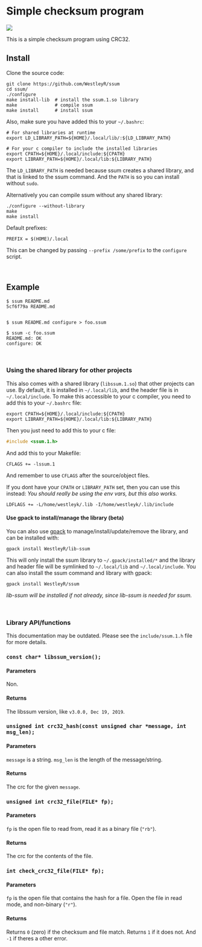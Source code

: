 # Simple checksum program

![](https://github.com/WestleyR/ssum/workflows/ssum%20CI/badge.svg)

This is a simple checksum program using CRC32.

## Install

Clone the source code:

```
git clone https://github.com/WestleyR/ssum
cd ssum/
./configure
make install-lib  # install the ssum.1.so library
make              # compile ssum
make install      # install ssum
```

Also, make sure you have added this to your `~/.bashrc`:

```
# For shared libraries at runtime
export LD_LIBRARY_PATH=${HOME}/.local/lib/:${LD_LIBRARY_PATH}

# For your c compiler to include the installed libraries
export CPATH=${HOME}/.local/include:${CPATH}
export LIBRARY_PATH=${HOME}/.local/lib:${LIBRARY_PATH}
```

The `LD_LIBRARY_PATH` is needed because ssum creates a shared library, and that
is linked to the ssum command. And the `PATH` is so you can install without
`sudo`.

Alternatively you can compile ssum without any shared library:

```
./configure --without-library
make
make install
```

Default prefixes:

```
PREFIX = $(HOME)/.local
```

This can be changed by passing `--prefix /some/prefix` to the `configure`
script.

<br>

## Example

```
$ ssum README.md
5cf6f79a README.md


$ ssum README.md configure > foo.ssum

$ ssum -c foo.ssum
README.md: OK
configure: OK
```

<br>

### Using the shared library for other projects

This also comes with a shared library (`libssum.1.so`) that other projects can
use. By default, it is installed in `~/.local/lib`, and the header file is in
`~/.local/include`. To make this accessible to your c compiler, you need to add
this to your `~/.bashrc` file:

```
export CPATH=${HOME}/.local/include:${CPATH}
export LIBRARY_PATH=${HOME}/.local/lib:${LIBRARY_PATH}
```

Then you just need to add this to your c file:

```c
#include <ssum.1.h>
```

And add this to your Makefile:

```
CFLAGS += -lssum.1
```

And remember to use `CFLAGS` after the source/object files.

If you dont have your `CPATH` or `LIBRARY_PATH` set, then you can use this instead:
_You should really be using the env vars, but this also works._

```
LDFLAGS += -L/home/westleyk/.lib -I/home/westleyk/.lib/include
```

#### Use gpack to install/manage the library (beta)

You can also use [gpack](https://github.com/WestleyR/gpack) to manage/install/update/remove the library, and
can be installed with:

```
gpack install WestleyR/lib-ssum
```

This will only install the ssum library to `~/.gpack/installed/*` and the
library and header file will be symlinked to `~/.local/lib` and
`~/.local/include`. You can also install the ssum command and library with
gpack:

```
gpack install WestleyR/ssum
```

_lib-ssum will be installed if not already, since lib-ssum is needed for ssum._

<br>

### Library API/functions

This documentation may be outdated. Please see the `include/ssum.1.h` file for more details.

### `const char* libssum_version();`

#### Parameters

Non.

#### Returns

The libssum version, like `v3.0.0, Dec 19, 2019`.


### `unsigned int crc32_hash(const unsigned char *message, int msg_len);`

#### Parameters

`message` is a string. `msg_len` is the length of the message/string.

#### Returns

The crc for the given `message`.


### `unsigned int crc32_file(FILE* fp);`

#### Parameters

`fp` is the open file to read from, read it as a binary file (`"rb"`).

#### Returns

The crc for the contents of the file.


### `int check_crc32_file(FILE* fp);`

#### Parameters

`fp` is the open file that contains the hash for a file. Open the file in read
mode, and non-binary (`"r"`).

#### Returns

Returns `0` (zero) if the checksum and file match. Returns `1` if it does not.
And `-1` if theres a other error.

<br>
